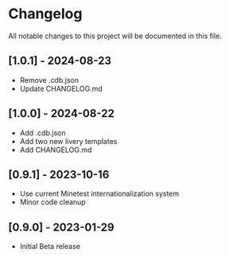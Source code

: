 # Changelog
All notable changes to this project will be documented in this file.
## [1.0.1] - 2024-08-23
- Remove .cdb.json
- Update CHANGELOG.md
## [1.0.0] - 2024-08-22
- Add .cdb.json
- Add two new livery templates
- Add CHANGELOG.md
## [0.9.1] - 2023-10-16
- Use current Minetest internationalization system
- Minor code cleanup
## [0.9.0] - 2023-01-29
- Initial Beta release
